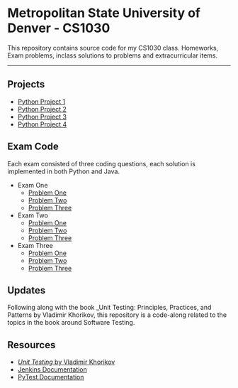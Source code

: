 # Metropolitan State University of Denver - CS1030

This repository contains source code for my CS1030 class. Homeworks, Exam problems, inclass solutions to problems and extracurricular items.

---

## Projects

- [Python Project 1](Projects/Project_One/README.md)
- [Python Project 2](Projects/python_project_2/README.md)
- [Python Project 3](Projects/python_project_3/README.md)
- [Python Project 4](Projects/python_project_4/README.md)

## Exam Code

Each exam consisted of three coding questions, each solution is implemented in both Python and Java.

- Exam One
  - [Problem One](Exams/Exam_One/README.md#problem-one)
  - [Problem Two](Exams/Exam_One/README.md#problem-two)
  - [Problem Three](Exams/Exam_One/README.md#problem-three)
- Exam Two
  - [Problem One](Exams/Exam_Two/README.md#problem-one)
  - [Problem Two](Exams/Exam_Two/README.md#problem-two)
  - [Problem Three](Exams/Exam_Two/README.md#problem-three)
- Exam Three
  - [Problem One](Exams/Exam_Three/README.md#problem-one)
  - [Problem Two](Exams/Exam_Three/README.md#problem-two)
  - [Problem Three](Exams/Exam_Three/README.md#problem-three)


## Updates

Following along with the book _Unit Testing: Principles, Practices, and Patterns
by Vladimir Khorikov, this repository is a code-along related to the topics in
the book around Software Testing. 

## Resources

- [_Unit Testing_ by Vladimir Khorikov](https://www.indiebound.org/book/9781617296277)
- [Jenkins Documentation](https://www.jenkins.io/doc/)
- [PyTest Documentation](https://docs.pytest.org/en/6.2.x/)

